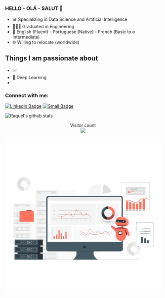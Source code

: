 ### HELLO - OLÁ - SALUT 👋

- :bar_chart: Specializing in Data Science and Artificial Intelligence 
- 👩🏻‍🎓 Graduated in Engineering 
- :speech_balloon: English (Fluent) - Portuguese (Native) - French (Basic to o Intermediate)
- :globe_with_meridians: Willing to relocate (worldwide)


## Things I am passionate about

- 📈 
- 🤖 Deep Learning
- 


### Connect with me:

[![Linkedin Badge](https://img.shields.io/badge/-RaquelColares-blue?style=flat-the-badge&logo=linkedin&logoColor=white&link=https://www.linkedin.com/in/raquel-colares-7b1327a0/)](https://www.linkedin.com/in/raquel-colares-7b1327a0/)
[![Gmail Badge](https://img.shields.io/badge/-raquelcolaress@gmail.com-c14438?style=flat-square&logo=Gmail&logoColor=white&link=mailto:raquelcolaress@gmail.com)](mailto:raquelcolaress@gmail.com)
 

![Raquel's github stats](https://github-readme-stats.vercel.app/api?username=raquelcolares&count_private=true&show_icons=true&theme=dracula)
   
<p align="center"> 
  Visitor count<br>
  <img src="https://profile-counter.glitch.me/raquelcolares/count.svg" />
</p>


<img src="https://github.com/raquelcolares/raquelcolares/blob/main/79314-assistant-bot.gif" >

